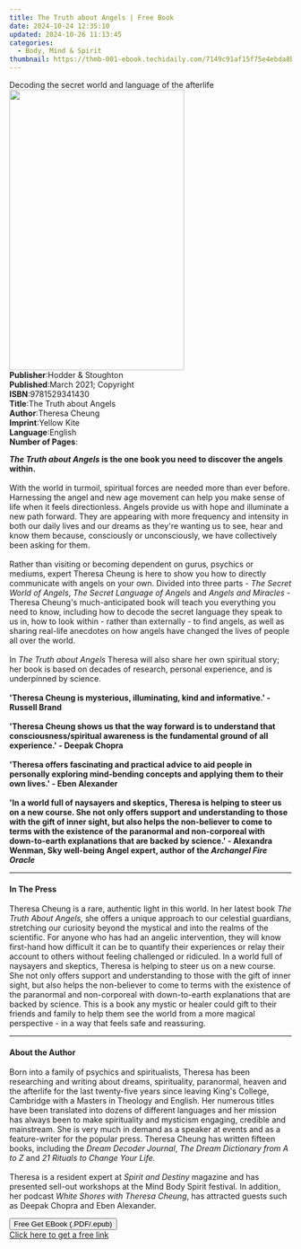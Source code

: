```yaml
---
title: The Truth about Angels | Free Book
date: 2024-10-24 12:35:10
updated: 2024-10-26 11:13:45
categories:
  - Body, Mind & Spirit
thumbnail: https://thmb-001-ebook.techidaily.com/7149c91af15f75e4ebda8bed6a878fe0453cef89f1de189815d5144037bb9805.jpg
---
```

<main id="book-container">
  <div class="flex flex-col">
    <div class="book-brief flex-1 py-6 px-4 sm:p-6 md:py-10 md:px-8">
      <!-- brief-->
      <div class="book-brief-main">
        Decoding the secret world and language of the afterlife
      </div>
    </div>
    <div
      class="book-meta-info flex-1 grid gap-4 col-start-1 col-end-3 row-start-1 sm:mb-6 sm:grid-cols-4 lg:gap-6 lg:col-start-2 lg:row-end-6 lg:row-span-6 lg:mb-0"
    >
      <div
        class="book-meta-info-left place-content-center mt-4 p-4 text-sm leading-6 col-start-2 col-span-2 dark:text-slate-400"
      >
        <img
          class="w-full h-500 object-cover rounded-lg sm:h-255 sm:col-span-2 lg:col-span-full"
          src="https://img-001-ebook.techidaily.com/d0b8f088bc8f820e12ec3548c433f9dec8d5d62522e59d513d842b8a3fbf76e0.jpg"
          alt=""
          width="312"
          height="500"
        />
      </div>
      <div
        class="book-meta-info-right mt-2 col-start-1 row-start-2 col-span-3 self-center"
      >
        <!-- meta data  -->
        <div class="flex flex-col px-4 md:px-8">
          <div class="flex-1">
            <strong>Publisher</strong>:<span class="px-2"
              >Hodder &amp; Stoughton</span
            >
          </div>
          <div class="flex-1">
            <strong>Published</strong>:<span class="px-2"
              >March 2021; Copyright</span
            >
          </div>
          <div class="flex-1">
            <strong>ISBN</strong>:<span class="px-2">9781529341430</span>
          </div>
          <div class="flex-1">
            <strong>Title</strong>:<span class="px-2"
              >The Truth about Angels</span
            >
          </div>
          <div class="flex-1">
            <strong>Author</strong>:<span class="px-2">Theresa Cheung</span>
          </div>
          <div class="flex-1">
            <strong>Imprint</strong>:<span class="px-2">Yellow Kite</span>
          </div>
          <div class="flex-1">
            <strong>Language</strong>:<span class="px-2">English</span>
          </div>
          <div class="flex-1">
            <strong>Number of Pages</strong>:<span class="px-2"></span>
          </div>
        </div>
      </div>
    </div>
    <div class="book-description flex-1 py-6 px-4 sm:p-6 md:py-10 md:px-8">
      <div class="book-description-main">
        <div accordion-content="" id="description">
          <p>
            <b><i>The Truth about Angels </i></b
            ><b>is the one book you need to discover the angels within. </b
            ><br /><br />
            With the world in turmoil, spiritual forces are needed more than
            ever before. Harnessing the angel and new age movement can help you
            make sense of life when it feels directionless. Angels provide us
            with hope and illuminate a new path forward. They are appearing with
            more frequency and intensity in both our daily lives and our dreams
            as they're wanting us to see, hear and know them because,
            consciously or unconsciously, we have collectively been asking for
            them.<br /><br />Rather than visiting or becoming dependent on
            gurus, psychics or mediums, expert Theresa Cheung is here to show
            you how to directly communicate with angels on your own. Divided
            into three parts - <i>The Secret World of Angels</i>,
            <i>The Secret Language of Angels</i> and
            <i>Angels and Miracles</i> - Theresa Cheung's much-anticipated book
            will teach you everything you need to know, including how to decode
            the secret language they speak to us in, how to look within - rather
            than externally - to find angels, as well as sharing real-life
            anecdotes on how angels have changed the lives of people all over
            the world. <br /><br />In <i>The Truth about Angels</i> Theresa will
            also share her own spiritual story; her book is based on decades of
            research, personal experience, and is underpinned by science.<br /><br />
            <b
              >'Theresa Cheung is mysterious, illuminating, kind and
              informative.' - Russell Brand</b
            ><br />
            <b
              ><br />
              'Theresa Cheung shows us that the way forward is to understand
              that consciousness/spiritual awareness is the fundamental ground
              of all experience.' - Deepak Chopra</b
            ><br />
            <b
              ><br />
              'Theresa offers fascinating and practical advice to aid people in
              personally exploring mind-bending concepts and applying them to
              their own lives.' - Eben Alexander</b
            ><br /><br /><b
              >'In a world full of naysayers and skeptics, Theresa is helping to
              steer us on a new course. She not only offers support and
              understanding to those with the gift of inner sight, but also
              helps the non-believer to come to terms with the existence of the
              paranormal and non-corporeal with down-to-earth explanations that
              are backed by science.' - Alexandra Wenman, Sky well-being Angel
              expert, author of the <i>Archangel Fire Oracle</i></b
            >
          </p>
        </div>
        <div class="accordion-fader"></div>
      </div>
    </div>
    <div class="book-excerpts flex-1 py-6 px-4 sm:p-6 md:py-10 md:px-8">
      <!-- excerpts-->
      <div class="book-excerpts-main">
        <hr />
        <h4 class="placeholder placeholder-heading">
          <span>In The Press</span>
        </h4>
        <p>
          Theresa Cheung is a rare, authentic light in this world. In her latest
          book <i>The Truth About Angels,</i> she offers a unique approach to
          our celestial guardians, stretching our curiosity beyond the mystical
          and into the realms of the scientific. For anyone who has had an
          angelic intervention, they will know first-hand how difficult it can
          be to quantify their experiences or relay their account to others
          without feeling challenged or ridiculed. In a world full of naysayers
          and skeptics, Theresa is helping to steer us on a new course. She not
          only offers support and understanding to those with the gift of inner
          sight, but also helps the non-believer to come to terms with the
          existence of the paranormal and non-corporeal with down-to-earth
          explanations that are backed by science. This is a book any mystic or
          healer could gift to their friends and family to help them see the
          world from a more magical perspective - in a way that feels safe and
          reassuring.
        </p>
      </div>
    </div>
    <div class="book-about-author flex-1 py-6 px-4 sm:p-6 md:py-10 md:px-8">
      <!-- about author-->
      <div class="book-main-author-main">
        <hr />
        <h4 class="placeholder placeholder-heading">
          <span>About the Author</span>
        </h4>
        <p></p>
        <p>
          Born into a family of psychics and spiritualists, Theresa has been
          researching and writing about dreams, spirituality, paranormal, heaven
          and the afterlife for the last twenty-five years since leaving King's
          College, Cambridge with a Masters in Theology and English. Her
          numerous titles have been translated into dozens of different
          languages and her mission has always been to make spirituality and
          mysticism engaging, credible and mainstream. She is very much in
          demand as a speaker at events and as a feature-writer for the popular
          press. Theresa Cheung has written fifteen books, including the
          <i>Dream Decoder Journal</i>,
          <i>The Dream Dictionary from A to Z</i> and
          <i>21 Rituals to Change Your Life.</i><br /><br />Theresa is a
          resident expert at <i>Spirit and Destiny</i> magazine and has
          presented sell-out workshops at the Mind Body Spirit festival. In
          addition, her podcast <i>White Shores with Theresa Cheung</i>, has
          attracted guests such as Deepak Chopra and Eben Alexander.
        </p>
        <p></p>
      </div>
    </div>
    <div class="book-free-get flex-1 py-6 px-4 sm:p-6 md:py-10 md:px-8">
      <button
        id="btn-free-get"
        class="bg-blue-500 hover:bg-blue-700 text-white font-bold py-2 px-4 rounded"
      >
        Free Get EBook (.PDF/.epub)
      </button>
      <div id="countdown-display" class="px-2 text-lg mt-2"></div>
      <a
        id="free-link"
        class="hidden bg-blue-500 hover:bg-blue-700 text-white font-bold py-2 px-4 rounded"
        href="https://www.ebooks.com/en-us/book/210124340/the-truth-about-angels/theresa-cheung/"
        target="_blank"
        >Click here to get a free link</a
      >
    </div>
    <script>
      let countdownTime = 0;
      let countdownInterval = null;
      document
        .getElementById('btn-free-get')
        .addEventListener('click', startCountdown);
      function startCountdown() {
        countdownTime = new Date().getTime() + 60000 * 3;
        countdownInterval = setInterval(updateCountdown, 1000);
        document.getElementById('btn-free-get').disabled = true;
        document
          .getElementById('btn-free-get')
          .classList.add('bg-gray-500', 'cursor-not-allowed');
      }
      function updateCountdown() {
        let currentTime = new Date().getTime();
        let timeLeft = countdownTime - currentTime;
        let secondsLeft = Math.floor(timeLeft / 1000);
        document.getElementById('countdown-display').innerHTML =
          `Remaining time: ${secondsLeft} seconds.`;
        if (secondsLeft <= 0) {
          clearInterval(countdownInterval);
          document.getElementById('btn-free-get').classList.add('hidden');
          document.getElementById('free-link').classList.remove('hidden');
          document.getElementById('countdown-display').innerHTML = '';
        }
      }
    </script>
  </div>
</main>
